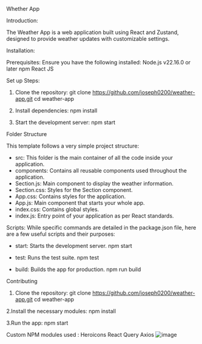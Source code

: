Whether App

Introduction:

The Weather App is a web application built using React and Zustand, designed to provide weather updates with customizable settings.

Installation:

Prerequisites:
Ensure you have the following installed:
Node.js v22.16.0 or later
npm
React JS

Set up Steps:

1. Clone the repository:
   git clone https://github.com/joseph0200/weather-app.git
   cd weather-app

3. Install dependencies:
   npm install
   
4. Start the development server:
   npm start

Folder Structure

This template follows a very simple project structure:

- src: This folder is the main container of all the code inside your application.
- components: Contains all reusable components used throughout the application.
- Section.js: Main component to display the weather information.
- Section.css: Styles for the Section component.
- App.css: Contains styles for the application.
- App.js: Main component that starts your whole app.
- index.css: Contains global styles.
- index.js: Entry point of your application as per React standards.

Scripts:
While specific commands are detailed in the package.json file, here are a few useful scripts and their purposes:

- start: Starts the development server.
  npm start

- test: Runs the test suite.
  npm test

- build: Builds the app for production.
  npm run build

Contributing
1. Clone the repository:
   git clone https://github.com/joseph0200/weather-app.git
   cd weather-app

2.Install the necessary modules:
  npm install

3.Run the app:
  npm start

Custom NPM modules used :
Heroicons
React Query
Axios
![image](https://github.com/user-attachments/assets/d6b4b4dd-ce3d-4573-abf3-9a7c007721ef)

